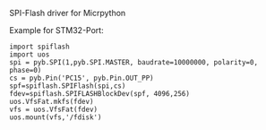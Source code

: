SPI-Flash driver for Micrpython

Example for STM32-Port:
```
import spiflash
import uos
spi = pyb.SPI(1,pyb.SPI.MASTER, baudrate=10000000, polarity=0, phase=0)
cs = pyb.Pin('PC15', pyb.Pin.OUT_PP)
spf=spiflash.SPIFlash(spi,cs)
fdev=spiflash.SPIFLASHBlockDev(spf, 4096,256)
uos.VfsFat.mkfs(fdev)
vfs = uos.VfsFat(fdev)
uos.mount(vfs,'/fdisk')
```
